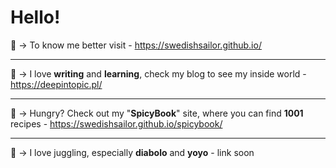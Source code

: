 # Hello!

🙋‍ -> To know me better visit - https://swedishsailor.github.io/

---
🌙 -> I love **writing** and **learning**, check my blog to see my inside world - https://deepintopic.pl/

---
🥝 -> Hungry? Check out my "**SpicyBook**" site, where you can find **1001** recipes - https://swedishsailor.github.io/spicybook/

---
🏹 -> I love juggling, especially **diabolo** and **yoyo** - link soon

<!--![Image Title](https://i.postimg.cc/VkcGdDQ6/skykicia-kopia.png)
### Space cat wishes you good day-->
<!--
**swedishsailor/swedishsailor** is a ✨ _special_ ✨ repository because its `README.md` (this file) appears on your GitHub profile.

Here are some ideas to get you started:

- 🔭 I’m currently working on ...
- 🌱 I’m currently learning ...
- 👯 I’m looking to collaborate on ...
- 🤔 I’m looking for help with ...
- 💬 Ask me about ...
- 📫 How to reach me: ...
- 😄 Pronouns: ...
- ⚡ Fun fact: ...

![alt text](https://i.postimg.cc/Pr9pcDdL/small-scared-basil.gif)
-->
